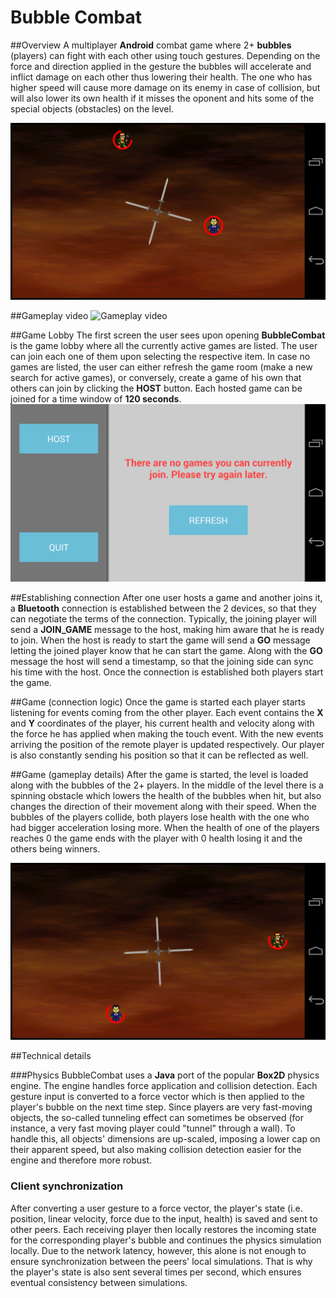 Bubble Combat
=======================

##Overview
A multiplayer **Android** combat game where 2+ **bubbles** (players) can fight with each other using touch gestures. Depending on the force and direction applied in the gesture the bubbles will accelerate and inflict damage on each other thus lowering their health. The one who has higher speed will cause more damage on its enemy in case of collision, but will also lower its own health if it misses the oponent and hits some of the special objects (obstacles) on the level.

![GamePlay1](https://raw.githubusercontent.com/asenovm/hackfmi-ragdoll-physics/master/Screeshots/game_play_1.png "game_play_1")

##Gameplay video
![Gameplay video](https://www.youtube.com/watch?v=IlEkN08ruNY)

##Game Lobby
The first screen the user sees upon opening **BubbleCombat** is the game lobby where all the currently active games are listed. The user can join each one of them upon selecting the respective item. In case no games are listed, the user can either refresh the game room (make a new search for active games), or conversely, create a game of his own that others can join by clicking the **HOST** button. Each hosted game can be joined for a time window of **120 seconds**.
![GameLobby](https://raw.githubusercontent.com/asenovm/hackfmi-ragdoll-physics/master/Screeshots/game_lobby.png "game_lobby")

##Establishing connection
After one user hosts a game and another joins it, a **Bluetooth** connection is established between the 2 devices, so that they can negotiate the terms of the connection. Typically, the joining player will send a **JOIN_GAME** message to the host, making him aware that he is ready to join. When the host is ready to start the game will send a **GO** message letting the joined player know that he can start the game. Along with the **GO** message the host will send a timestamp, so that the joining side can sync his time with the host. Once the connection is established both players start the game.

##Game (connection logic)
Once the game is started each player starts listening for events coming from the other player. Each event contains the **X** and **Y** coordinates of the player, his current health and velocity along with the force he has applied when making the touch event. With the new events arriving the position of the remote player is updated respectively. Our player is also constantly sending his position so that it can be reflected as well.

##Game (gameplay details)
After the game is started, the level is loaded along with the bubbles of the 2+ players. In the middle of the level there is a spinning obstacle which lowers the health of the bubbles when hit, but also changes the direction of their movement along with their speed. When the bubbles of the players collide, both players lose health with the one who had bigger acceleration losing more. When the health of one of the players reaches 0 the game ends with the player with 0 health losing it and the others being winners.

![GamePlay2](https://raw.githubusercontent.com/asenovm/hackfmi-ragdoll-physics/master/Screeshots/game_play_2.png "game_play_2")

##Technical details

###Physics
BubbleCombat uses a **Java** port of the popular **Box2D** physics engine. The engine handles force application and collision detection. Each gesture input is converted to a force vector which is then applied to the player's bubble on the next time step. Since players are very fast-moving objects, the so-called tunneling effect can sometimes be observed (for instance, a very fast moving player could "tunnel" through a wall). To handle this, all objects' dimensions are up-scaled, imposing a lower cap on their apparent speed, but also making collision detection easier for the engine and therefore more robust.

### Client synchronization
After converting a user gesture to a force vector, the player's state (i.e. position, linear velocity, force due to the input, health) is saved and sent to other peers. Each receiving player then locally restores the incoming state for the corresponding player's bubble and continues the physics simulation locally. Due to the network latency, however, this alone is not enough to ensure synchronization between the peers' local simulations. That is why the player's state is also sent several times per second, which ensures eventual consistency between simulations.
